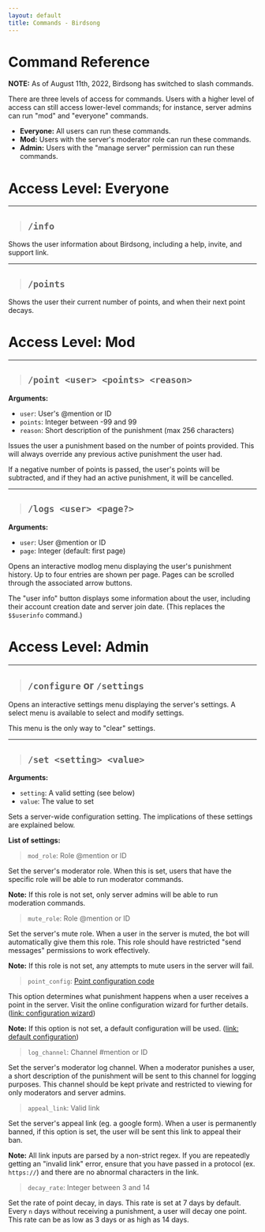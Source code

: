 ```yaml
---
layout: default
title: Commands - Birdsong
---
```


# Command Reference

**NOTE:** As of August 11th, 2022, Birdsong has switched to slash commands.

There are three levels of access for commands. Users with a higher level of access can still access lower-level commands; for instance, server admins can run "mod" and "everyone" commands.

- **Everyone:** All users can run these commands.
- **Mod:** Users with the server's moderator role can run these commands.
- **Admin:** Users with the "manage server" permission can run these commands.

# Access Level: **Everyone**

***

> ## `/info`

Shows the user information about Birdsong, including a help, invite, and support link.

***

> ## `/points`

Shows the user their current number of points, and when their next point decays.

# Access Level: **Mod**

***

> ## `/point <user> <points> <reason>`

**Arguments:**

- `user`: User's @mention or ID
- `points`: Integer between -99 and 99
- `reason`: Short description of the punishment (max 256 characters)

Issues the user a punishment based on the number of points provided. This will always override any previous active punishment the user had.

If a negative number of points is passed, the user's points will be subtracted, and if they had an active punishment, it will be cancelled.

***

> ## `/logs <user> <page?>`

**Arguments:**

- `user`: User @mention or ID
- `page`: Integer (default: first page)

Opens an interactive modlog menu displaying the user's punishment history. Up to four entries are shown per page. Pages can be scrolled through the associated arrow buttons.

The "user info" button displays some information about the user, including their account creation date and server join date. (This replaces the `$$userinfo` command.)


# Access Level: **Admin**

***

> ## `/configure` or `/settings`

Opens an interactive settings menu displaying the server's settings. A select menu is available to select and modify settings.

This menu is the only way to "clear" settings.

***

> ## `/set <setting> <value>`

**Arguments:**

- `setting`: A valid setting (see below)
- `value`: The value to set

Sets a server-wide configuration setting. The implications of these settings are explained below.

**List of settings:**

> `mod_role`: Role @mention or ID

Set the server's moderator role. When this is set, users that have the specific role will be able to run moderator commands.

**Note:** If this role is not set, only server admins will be able to run moderation commands.

> `mute_role`: Role @mention or ID

Set the server's mute role. When a user in the server is muted, the bot will automatically give them this role. This role should have restricted "send messages" permissions to work effectively.

**Note:** If this role is not set, any attempts to mute users in the server will fail.

> `point_config`: [Point configuration code](/config)

This option determines what punishment happens when a user receives a point in the server. Visit the online configuration wizard for further details. ([link: configuration wizard](/config))

**Note:** If this option is not set, a default configuration will be used. ([link: default configuration](/default-point-config))

> `log_channel`: Channel #mention or ID

Set the server's moderator log channel. When a moderator punishes a user, a short description of the punishment will be sent to this channel for logging purposes. This channel should be kept private and restricted to viewing for only moderators and server admins.

> `appeal_link`: Valid link

Set the server's appeal link (eg. a google form). When a user is permanently banned, if this option is set, the user will be sent this link to appeal their ban.

**Note:** All link inputs are parsed by a non-strict regex. If you are repeatedly getting an "invalid link" error, ensure that you have passed in a protocol (ex. `https://`) and there are no abnormal characters in the link.

> `decay_rate`: Integer between 3 and 14

Set the rate of point decay, in days. This rate is set at 7 days by default. Every `n` days without receiving a punishment, a user will decay one point. This rate can be as low as 3 days or as high as 14 days.
